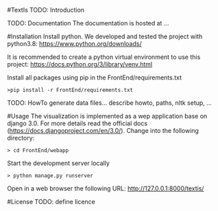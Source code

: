 #TextIs
TODO: Introduction

TODO: Documentation
The documentation is hosted at ...

#Installation
Install python. We developed and tested the project with python3.8:
https://www.python.org/downloads/

It is recommended to create a python virtual environment to use this project:
https://docs.python.org/3/library/venv.html

Install all packages using pip in the FrontEnd/requirements.txt
```
>pip install -r FrontEnd/requirements.txt 
```

TODO: HowTo generate data files...
describe howto, paths, nltk setup, ...

#Usage
The visualization is implemented as a wep application base on django 3.0. For more details read the official docs (https://docs.djangoproject.com/en/3.0/).
Change into the following directory:
```
> cd FrontEnd/webapp
```
Start the development server locally
```
> python manage.py runserver
```
Open in a web browser the following URL:
http://127.0.0.1:8000/textis/

#License
TODO: define licence
